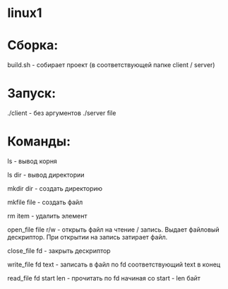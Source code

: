 # linux1

# Сборка:
build.sh - собирает проект (в соответствующей папке client / server)

# Запуск:
./client - без аргументов
./server file

# Команды:
ls - вывод корня

ls dir - вывод директории
  
mkdir dir - создать директорию

mkfile file - создать файл
  
rm item - удалить элемент
  
open_file file r/w - открыть файл на чтение / запись. Выдает файловый дескриптор. При открытии на запись затирает файл.
  
close_file fd - закрыть дескриптор
  
write_file fd text - записать в файл по fd соответствующий text в конец
  
read_file fd start len - прочитать по fd начиная со start - len байт
